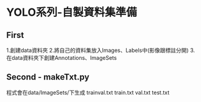 # YOLO系列-自製資料集準備

## First
1.創建data資料夾
2.將自己的資料集放入Images、Labels中(影像跟標註分開)
3.在data資料夾下創建Annotations、ImageSets
## Second - makeTxt.py
程式會在data/ImageSets/下生成
trainval.txt
train.txt
val.txt
test.txt


